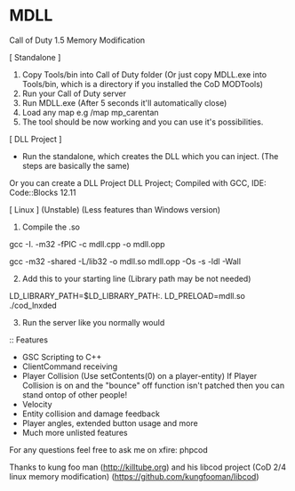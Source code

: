 MDLL
====

Call of Duty 1.5 Memory Modification

[ Standalone ]

1. Copy Tools/bin into Call of Duty folder (Or just copy MDLL.exe into Tools/bin, which is a directory if you installed the CoD MODTools)
2. Run your Call of Duty server
3. Run MDLL.exe (After 5 seconds it'll automatically close)
4. Load any map e.g /map mp_carentan
5. The tool should be now working and you can use it's possibilities.

[ DLL Project ]

- Run the standalone, which creates the DLL which you can inject. (The steps are basically the same)


Or you can create a DLL Project
DLL Project; Compiled with GCC, IDE: Code::Blocks 12.11


[ Linux ] (Unstable) (Less features than Windows version)

1. Compile the .so

gcc -I. -m32 -fPIC -c mdll.cpp -o mdll.opp

gcc -m32 -shared -L/lib32 -o mdll.so  mdll.opp -Os -s -ldl -Wall

2. Add this to your starting line (Library path may be not needed)

LD_LIBRARY_PATH=$LD_LIBRARY_PATH:. LD_PRELOAD=mdll.so ./cod_lnxded

3. Run the server like you normally would


:: Features
- GSC Scripting to C++
- ClientCommand receiving
- Player Collision (Use setContents(0) on a player-entity)
  If Player Collision is on and the "bounce" off function isn't patched then you can stand ontop of other people!
- Velocity
- Entity collision and damage feedback
- Player angles, extended button usage and more
- Much more unlisted features


For any questions feel free to ask me on xfire: phpcod

Thanks to kung foo man (http://killtube.org) and his libcod project (CoD 2/4 linux memory modification) (https://github.com/kungfooman/libcod)

